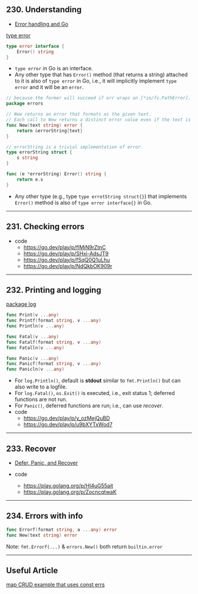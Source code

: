 ## 230. Understanding

* [Error handling and Go](https://go.dev/blog/error-handling-and-go)

[type error](https://pkg.go.dev/builtin#error)
```go
type error interface {
	Error() string
}
```
* `type error` in Go is an interface.
* Any other type that has `Error()` method (that returns a string) attached to it is also of `type error` in Go, i.e., it will implicitly implement `type error` and it will be an `error`.


```go
// because the former will succeed if err wraps an [*io/fs.PathError].
package errors

// New returns an error that formats as the given text.
// Each call to New returns a distinct error value even if the text is identical.
func New(text string) error {
	return &errorString{text}
}

// errorString is a trivial implementation of error.
type errorString struct {
	s string
}

func (e *errorString) Error() string {
	return e.s
}
```
* Any other type (e.g., type `type errotString struct{}`) that implements `Error()` method is also of `type error interface{}` in Go.

***

## 231. Checking errors

* code
  - https://go.dev/play/p/flMiN9rZtnC
  - https://go.dev/play/p/SHxi-AdsJT9
  - https://go.dev/play/p/fSqQ0Q1uLhu
  - https://go.dev/play/p/NdQkbOK909r

***

## 232. Printing and logging

[package log](https://pkg.go.dev/log#pkg-index)
```go
func Print(v ...any)
func Printf(format string, v ...any)
func Println(v ...any)

func Fatal(v ...any)
func Fatalf(format string, v ...any)
func Fatalln(v ...any)

func Panic(v ...any)
func Panicf(format string, v ...any)
func Panicln(v ...any)

```
* For `log.Println()`, default is **stdout** similar to `fmt.Println()` but can also write to a logfile.
* For  `log.Fatal()`, `os.Exit()` is executed, i.e., exit status 1; deferred functions are not run.
* For `Panic()`, deferred functions are run; i.e., can use *recover*.
* code
  - https://go.dev/play/p/y_ozMejQuBD
  - https://go.dev/play/p/u9bXYTxWod7

***

## 233. Recover

* [Defer, Panic, and Recover](https://blog.golang.org/defer-panic-and-recover)

* code
  - https://play.golang.org/p/HI4uG55ait
  - https://play.golang.org/p/ZocncqtwaK

***

## 234. Errors with info

```go
func Errorf(format string, a ...any) error
func New(text string) error
```
Note: `fmt.Errorf(...)` & `errors.New()` both return `builtin.error`

***

## Useful Article

[map CRUD example that uses const errs](https://quii.gitbook.io/learn-go-with-tests/go-fundamentals/maps)
